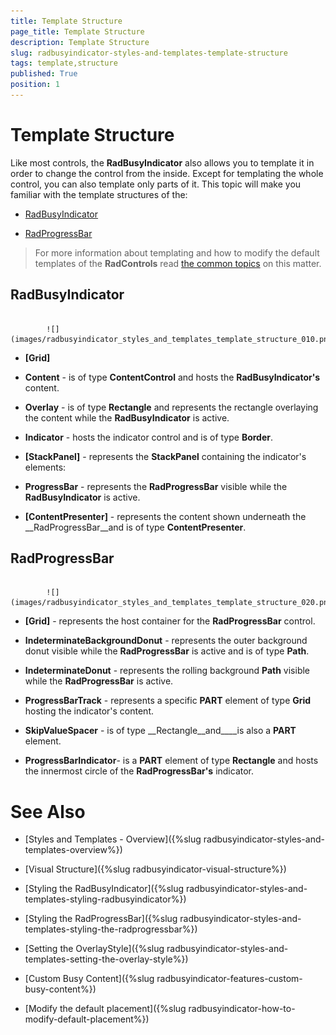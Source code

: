 ```yaml
---
title: Template Structure
page_title: Template Structure
description: Template Structure
slug: radbusyindicator-styles-and-templates-template-structure
tags: template,structure
published: True
position: 1
---
```


# Template Structure



Like most controls, the __RadBusyIndicator__ also allows you to template it in order to change the control from the inside. Except for templating the whole control, you can also template only parts of it. This topic will make you familiar with the template structures of the:
      

* [RadBusyIndicator](#RadBusyIndicator)

* [RadProgressBar](#RadProgressBar)

>For more information about templating and how to modify the default templates of the __RadControls__ read [the common topics](http://www.telerik.com/help/silverlight/common-styling-appearance-edit-control-templates-blend.html) on this matter.
        

## RadBusyIndicator




               
            ![](images/radbusyindicator_styles_and_templates_template_structure_010.png)

* __[Grid]__

* __Content__ - is of type __ContentControl__ and hosts the __RadBusyIndicator's__ content.
              

* __Overlay__ - is of type __Rectangle__ and represents the rectangle overlaying the content while the __RadBusyIndicator__ is active.
              

* __Indicator__ - hosts the indicator control and is of type __Border__.
                

* __[StackPanel]__ - represents the __StackPanel__ containing the indicator's elements:
                    

* __ProgressBar__ - represents the __RadProgressBar__ visible while the __RadBusyIndicator__ is active.
                      

* __[ContentPresenter]__ - represents the content  shown underneath the __RadProgressBar__and is of type __ContentPresenter__.
                      

## RadProgressBar




               
            ![](images/radbusyindicator_styles_and_templates_template_structure_020.png)

* __[Grid]__ - represents the host container for the __RadProgressBar__ control.
            

* __IndeterminateBackgroundDonut__ - represents the outer background donut visible while the __RadProgressBar__ is active and is of type __Path__.
              

* __IndeterminateDonut__ - represents the rolling background __Path__ visible while the __RadProgressBar__ is active.
              

* __ProgressBarTrack__ - represents a specific __PART__ element of type __Grid__ hosting the indicator's content.
                

* __SkipValueSpacer__ - is of type __Rectangle__and____is also a __PART__ element.
                  

* __ProgressBarIndicator__- is a __PART__ element of type __Rectangle__ and hosts the innermost circle of the __RadProgressBar's__ indicator.
                  



# See Also

 * [Styles and Templates - Overview]({%slug radbusyindicator-styles-and-templates-overview%})

 * [Visual Structure]({%slug radbusyindicator-visual-structure%})

 * [Styling the RadBusyIndicator]({%slug radbusyindicator-styles-and-templates-styling-radbusyindicator%})

 * [Styling the RadProgressBar]({%slug radbusyindicator-styles-and-templates-styling-the-radprogressbar%})

 * [Setting the OverlayStyle]({%slug radbusyindicator-styles-and-templates-setting-the-overlay-style%})

 * [Custom Busy Content]({%slug radbusyindicator-features-custom-busy-content%})

 * [Modify the default placement]({%slug radbusyindicator-how-to-modify-default-placement%})
